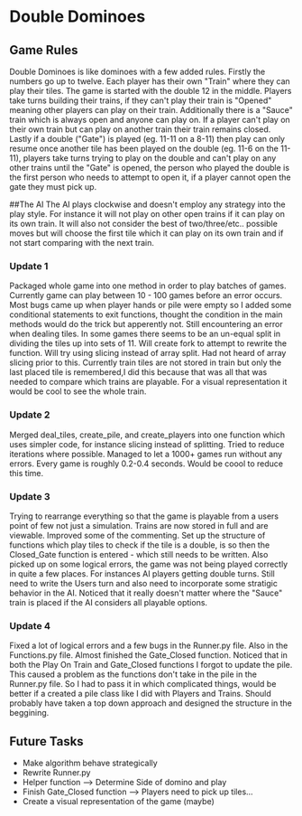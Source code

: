 # Double Dominoes

## Game Rules
Double Dominoes is like dominoes with a few added rules. Firstly the numbers go up to twelve. Each player has their own "Train" where they can play their tiles. The game is started with the double 12 in the middle. Players take turns building their trains, if they can't play their train is "Opened" meaning other players can play on their train. Additionally there is a "Sauce" train which is always open and anyone can play on. If a player can't play on their own train but can play on another train their train remains closed. Lastly if a double ("Gate") is played (eg. 11-11 on a 8-11) then play can only resume once another tile has been played on the double (eg. 11-6 on the 11-11), players take turns trying to play on the double and can't play on any other trains until the "Gate" is opened, the person who played the double is the first person who needs to attempt to open it, if a player cannot open the gate they must pick up. 

##The AI
The AI plays clockwise and doesn't employ any strategy into the play style. For instance it will not play on other open trains if it can play on its own train. It will also not consider the best of two/three/etc.. possible moves but will choose the first tile which it can play on its own train and if not start comparing with the next train.

### Update 1
Packaged whole game into one method in order to play batches of games. Currently game can play between 10 - 100 games before an error occurs. Most bugs came up when player hands or pile were empty so I added some conditional statements to exit functions, thought the condition in the main methods would do the trick but apperently not. Still encountering an error when dealing tiles. In some games there seems to be an un-equal split in dividing the tiles up into sets of 11. Will create fork to attempt to rewrite the function. Will try using slicing instead of array split. Had not heard of array slicing prior to this. Currently train tiles are not stored in train but only the last placed tile is remembered,I did this because that was all that was needed to compare which trains are playable. For a visual representation it would be cool to see the whole train. 

### Update 2
Merged deal_tiles, create_pile, and create_players into one function which uses simpler code, for instance slicing instead of splitting. Tried to reduce iterations where possible. Managed to let a 1000+ games run without any errors. Every game is roughly 0.2-0.4 seconds. Would be coool to reduce this time. 

### Update 3
Trying to rearrange everything so that the game is playable from a users point of few not just a simulation. Trains are now stored in full and are viewable. Improved some of the commenting. Set up the structure of functions which play tiles to check if the tile is a double, is so then the Closed_Gate function is entered - which still needs to be written. Also picked up on some logical errors, the game was not being played correctly in quite a few places. For instances AI players getting double turns. Still need to write the Users turn and also need to incorporate some stratigic behavior in the AI. Noticed that it really doesn't matter where the "Sauce" train is placed if the AI considers all playable options.

### Update 4
Fixed a lot of logical errors and a few bugs in the Runner.py file. Also in the Functions.py file. Almost finished the Gate_Closed function. Noticed that in both the Play On Train and Gate_Closed functions I forgot to update the pile. This caused a problem as the functions don't take in the pile in the Runner.py file. So I had to pass it in which complicated things, would be better if a created a pile class like I did with Players and Trains. Should probably have taken a top down approach and designed the structure in the beggining. 

## Future Tasks
  - Make algorithm behave strategically
  - Rewrite Runner.py
  - Helper function --> Determine Side of domino and play
  - Finish Gate_Closed function --> Players need to pick up tiles...
  - Create a visual representation of the game (maybe)
